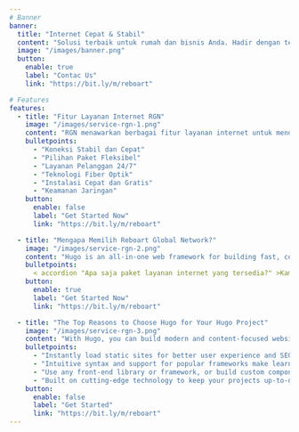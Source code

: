 ```yaml
---
# Banner
banner:
  title: "Internet Cepat & Stabil"
  content: "Solusi terbaik untuk rumah dan bisnis Anda. Hadir dengan teknologi terbaru dan dukungan profesional 24/7."
  image: "/images/banner.png"
  button:
    enable: true
    label: "Contac Us"
    link: "https://bit.ly/m/reboart"

# Features
features:
  - title: "Fitur Layanan Internet RGN"
    image: "/images/service-rgn-1.png"
    content: "RGN menawarkan berbagai fitur layanan internet untuk mendukung kebutuhan pengguna, baik individu maupun bisnis. Fitur-fitur tersebut antara lain:"
    bulletpoints:
      - "Koneksi Stabil dan Cepat"
      - "Pilihan Paket Fleksibel"
      - "Layanan Pelanggan 24/7"
      - "Teknologi Fiber Optik"
      - "Instalasi Cepat dan Gratis"
      - "Keamanan Jaringan"
    button:
      enable: false
      label: "Get Started Now"
      link: "https://bit.ly/m/reboart"

  - title: "Mengapa Memilih Reboart Global Network?"
    image: "/images/service-rgn-2.png"
    content: "Hugo is an all-in-one web framework for building fast, content-focused websites. It offers a range of exciting features for developers and website creators. Some of the key features are:"
    bulletpoints:
      < accordion "Apa saja paket layanan internet yang tersedia?" >Kami menyediakan berbagai paket internet mulai dari kecepatan 10 Mbps hingga 100 Mbps, dengan harga terjangkau dan koneksi stabil untuk rumah maupun bisnis.< /accordion >
    button:
      enable: true
      label: "Get Started Now"
      link: "https://bit.ly/m/reboart"

  - title: "The Top Reasons to Choose Hugo for Your Hugo Project"
    image: "/images/service-rgn-3.png"
    content: "With Hugo, you can build modern and content-focused websites without sacrificing performance or ease of use."
    bulletpoints:
      - "Instantly load static sites for better user experience and SEO."
      - "Intuitive syntax and support for popular frameworks make learning and using Hugo a breeze."
      - "Use any front-end library or framework, or build custom components, for any project size."
      - "Built on cutting-edge technology to keep your projects up-to-date with the latest web standards."
    button:
      enable: false
      label: "Get Started"
      link: "https://bit.ly/m/reboart"
---
```

